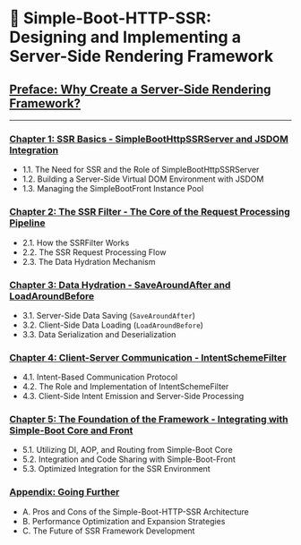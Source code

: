 # 📖 Simple-Boot-HTTP-SSR: Designing and Implementing a Server-Side Rendering Framework

## [Preface: Why Create a Server-Side Rendering Framework?](./01_introduction.md)

---

### [Chapter 1: SSR Basics - SimpleBootHttpSSRServer and JSDOM Integration](./02_chapter1_ssr_basics_jsdom.md)
- 1.1. The Need for SSR and the Role of SimpleBootHttpSSRServer
- 1.2. Building a Server-Side Virtual DOM Environment with JSDOM
- 1.3. Managing the SimpleBootFront Instance Pool

### [Chapter 2: The SSR Filter - The Core of the Request Processing Pipeline](./03_chapter2_ssr_filter.md)
- 2.1. How the SSRFilter Works
- 2.2. The SSR Request Processing Flow
- 2.3. The Data Hydration Mechanism

### [Chapter 3: Data Hydration - SaveAroundAfter and LoadAroundBefore](./04_chapter3_data_hydration.md)
- 3.1. Server-Side Data Saving (`SaveAroundAfter`)
- 3.2. Client-Side Data Loading (`LoadAroundBefore`)
- 3.3. Data Serialization and Deserialization

### [Chapter 4: Client-Server Communication - IntentSchemeFilter](./05_chapter4_client_server_communication.md)
- 4.1. Intent-Based Communication Protocol
- 4.2. The Role and Implementation of IntentSchemeFilter
- 4.3. Client-Side Intent Emission and Server-Side Processing

### [Chapter 5: The Foundation of the Framework - Integrating with Simple-Boot Core and Front](./06_chapter5_simpleboot_integration.md)
- 5.1. Utilizing DI, AOP, and Routing from Simple-Boot Core
- 5.2. Integration and Code Sharing with Simple-Boot-Front
- 5.3. Optimized Integration for the SSR Environment

### [Appendix: Going Further](./07_appendix.md)
- A. Pros and Cons of the Simple-Boot-HTTP-SSR Architecture
- B. Performance Optimization and Expansion Strategies
- C. The Future of SSR Framework Development
